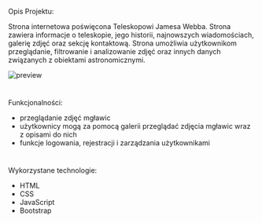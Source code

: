 Opis Projektu:

Strona internetowa poświęcona Teleskopowi Jamesa Webba. Strona zawiera informacje o teleskopie, jego historii, najnowszych wiadomościach, galerię zdjęć oraz sekcję kontaktową. Strona umożliwia użytkownikom przeglądanie, filtrowanie i analizowanie zdjęć oraz innych danych związanych z obiektami astronomicznymi.

![preview](https://github.com/ww30361/Nebula/assets/158603884/edd1017a-a45a-43e4-86ec-1be93530d8e4)

#

Funkcjonalności:

<ul>
  <li>przeglądanie zdjęć mgławic</li>
  <li>użytkownicy mogą za pomocą galerii przeglądać zdjęcia  mgławic wraz z opisami do nich</li>
  <li>funkcje logowania, rejestracji i zarządzania użytkownikami</li>
</ul>

#

Wykorzystane technologie:

<ul>
  <li>HTML</li>
  <li>CSS</li>
  <li>JavaScript</li>
  <li>Bootstrap</li>
</ul>
